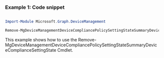 ### Example 1: Code snippet

```powershell

Import-Module Microsoft.Graph.DeviceManagement

Remove-MgDeviceManagementDeviceCompliancePolicySettingStateSummaryDeviceComplianceSettingState -DeviceCompliancePolicySettingStateSummaryId $deviceCompliancePolicySettingStateSummaryId -DeviceComplianceSettingStateId $deviceComplianceSettingStateId

```
This example shows how to use the Remove-MgDeviceManagementDeviceCompliancePolicySettingStateSummaryDeviceComplianceSettingState Cmdlet.

